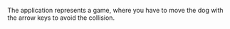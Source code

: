 The application represents a game, where you have to move the dog with the arrow keys to avoid the collision.
